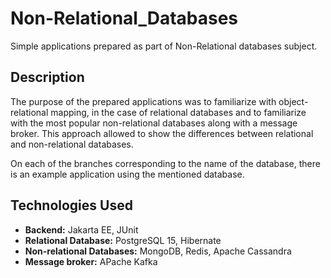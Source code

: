 # Non-Relational_Databases
Simple applications prepared as part of Non-Relational databases subject.

## Description

The purpose of the prepared applications was to familiarize with object-relational mapping, in the case of relational databases
and to familiarize with the most popular non-relational databases along with a message broker.
This approach allowed to show the differences between relational and non-relational databases.

On each of the branches corresponding to the name of the database, there is an example application using the mentioned database.

## Technologies Used

- **Backend:** Jakarta EE, JUnit
- **Relational Database:** PostgreSQL 15, Hibernate
- **Non-relational Databases:**  MongoDB, Redis, Apache Cassandra
- **Message broker:** APache Kafka
